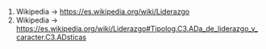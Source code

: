 1. Wikipedia → https://es.wikipedia.org/wiki/Liderazgo
2. Wikipedia → https://es.wikipedia.org/wiki/Liderazgo#Tipolog.C3.ADa_de_liderazgo_y_caracter.C3.ADsticas

